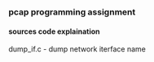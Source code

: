 ### pcap programming assignment

#### sources code explaination

dump_if.c - dump network iterface name
